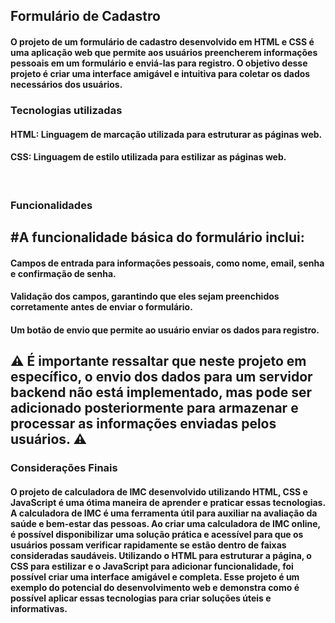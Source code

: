 ## Formulário de Cadastro

#### O projeto de um formulário de cadastro desenvolvido em HTML e CSS é uma aplicação web que permite aos usuários preencherem informações pessoais em um formulário e enviá-las para registro. O objetivo desse projeto é criar uma interface amigável e intuitiva para coletar os dados necessários dos usuários.


### Tecnologias utilizadas

#### HTML: Linguagem de marcação utilizada para estruturar as páginas web.

#### CSS: Linguagem de estilo utilizada para estilizar as páginas web.
<br>

### Funcionalidades
## #A funcionalidade básica do formulário inclui:

#### Campos de entrada para informações pessoais, como nome, email, senha e confirmação de senha.<br>
#### Validação dos campos, garantindo que eles sejam preenchidos corretamente antes de enviar o formulário.<br>
#### Um botão de envio que permite ao usuário enviar os dados para registro.<br>
 ## ⚠️  É importante ressaltar que neste projeto em específico, o envio dos dados para um servidor backend não está implementado, mas pode ser adicionado posteriormente para armazenar e processar as informações enviadas pelos usuários. ⚠️

### Considerações Finais

#### O projeto de calculadora de IMC desenvolvido utilizando HTML, CSS e JavaScript é uma ótima maneira de aprender e praticar essas tecnologias. A calculadora de IMC é uma ferramenta útil para auxiliar na avaliação da saúde e bem-estar das pessoas. Ao criar uma calculadora de IMC online, é possível disponibilizar uma solução prática e acessível para que os usuários possam verificar rapidamente se estão dentro de faixas consideradas saudáveis. Utilizando o HTML para estruturar a página, o CSS para estilizar e o JavaScript para adicionar funcionalidade, foi possível criar uma interface amigável e completa. Esse projeto é um exemplo do potencial do desenvolvimento web e demonstra como é possível aplicar essas tecnologias para criar soluções úteis e informativas.
